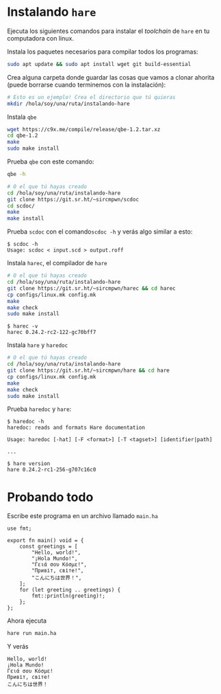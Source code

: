 # Instalando `hare`

Ejecuta los siguientes comandos para instalar el *toolchain* de `hare` en tu computadora con linux.

Instala los paquetes necesarios para compilar todos los programas:
```sh
sudo apt update && sudo apt install wget git build-essential
```

Crea alguna carpeta donde guardar las cosas que vamos a clonar ahorita (puede borrarse cuando terminemos con la instalación):

```sh
# Esto es un ejemplo! Crea el directorio que tú quieras
mkdir /hola/soy/una/ruta/instalando-hare
```

Instala `qbe`

```sh
wget https://c9x.me/compile/release/qbe-1.2.tar.xz
cd qbe-1.2
make
sudo make install
```

Prueba `qbe` con este comando:

```sh
qbe -h
```

```sh
# O el que tú hayas creado
cd /hola/soy/una/ruta/instalando-hare
git clone https://git.sr.ht/~sircmpwn/scdoc
cd scdoc/
make
make install
```

Prueba `scdoc` con el comando`scdoc -h` y verás algo similar a esto:

```
$ scdoc -h
Usage: scdoc < input.scd > output.roff
```

Instala `harec`, el compilador de `hare`

```sh
# O el que tú hayas creado
cd /hola/soy/una/ruta/instalando-hare
git clone https://git.sr.ht/~sircmpwn/harec && cd harec
cp configs/linux.mk config.mk
make
make check
sudo make install
```

```
$ harec -v
harec 0.24.2-rc2-122-gc70bff7
```

Instala `hare` y `haredoc`

```sh
# O el que tú hayas creado
cd /hola/soy/una/ruta/instalando-hare
git clone https://git.sr.ht/~sircmpwn/hare && cd hare
cp configs/linux.mk config.mk
make
make check
sudo make install
```

Prueba `haredoc` y `hare`:

```
$ haredoc -h
haredoc: reads and formats Hare documentation

Usage: haredoc [-hat] [-F <format>] [-T <tagset>] [identifier|path]

...
```

```
$ hare version
hare 0.24.2-rc1-256-g707c16c0
```

# Probando todo

Escribe este programa en un archivo llamado `main.ha`

```hare
use fmt;

export fn main() void = {
	const greetings = [
		"Hello, world!",
		"¡Hola Mundo!",
		"Γειά σου Κόσμε!",
		"Привіт, світе!",
		"こんにちは世界！",
	];
	for (let greeting .. greetings) {
		fmt::println(greeting)!;
	};
};
```

Ahora ejecuta

```sh
hare run main.ha
```

Y verás

```
Hello, world!
¡Hola Mundo!
Γειά σου Κόσμε!
Привіт, світе!
こんにちは世界！
```
